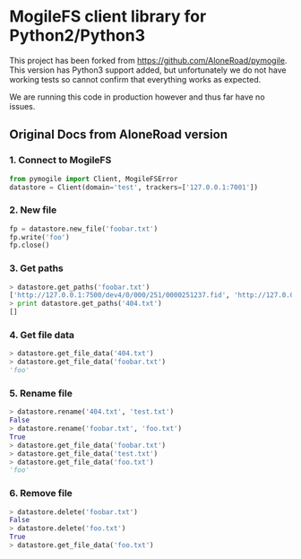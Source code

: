 MogileFS client library for Python2/Python3
===========================================

This project has been forked from https://github.com/AloneRoad/pymogile.
This version has Python3 support added, but unfortunately we do not have working tests
so cannot confirm that everything works as expected.

We are running this code in production however and thus far have no issues.


Original Docs from AloneRoad version
------------------------------------

### 1. Connect to MogileFS

```python
from pymogile import Client, MogileFSError
datastore = Client(domain='test', trackers=['127.0.0.1:7001'])
```


### 2. New file

```python
fp = datastore.new_file('foobar.txt')
fp.write('foo')
fp.close()
```


### 3. Get paths

```python
> datastore.get_paths('foobar.txt')
['http://127.0.0.1:7500/dev4/0/000/251/0000251237.fid', 'http://127.0.0.1:7500/dev6/0/000/251/0000251237.fid']
> print datastore.get_paths('404.txt')
[]
```

### 4. Get file data

```python
> datastore.get_file_data('404.txt')
> datastore.get_file_data('foobar.txt')
'foo'
```


### 5. Rename file


```python
> datastore.rename('404.txt', 'test.txt')
False
> datastore.rename('foobar.txt', 'foo.txt')
True
> datastore.get_file_data('foobar.txt')
> datastore.get_file_data('test.txt')
> datastore.get_file_data('foo.txt')
'foo'
```

### 6. Remove file

```python
> datastore.delete('foobar.txt')
False
> datastore.delete('foo.txt')
True
> datastore.get_file_data('foo.txt')
```
